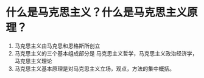 # 什么是马克思主义？什么是马克思主义原理？

1. 马克思主义由马克思和恩格斯所创立
2. 马克思主义的三个基本组成部分是 马克思主义哲学，马克思主义政治经济学，马克思主义理论
3. 马克思主义基本原理是对马克思主义立场，观点，方法的集中概括。